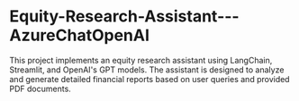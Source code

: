 # Equity-Research-Assistant---AzureChatOpenAI
This project implements an equity research assistant using LangChain, Streamlit, and OpenAI's GPT models. The assistant is designed to analyze and generate detailed financial reports based on user queries and provided PDF documents. 
